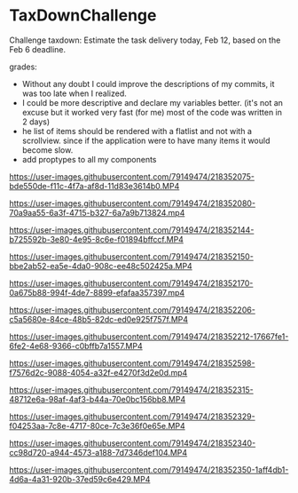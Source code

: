 # TaxDownChallenge

Challenge taxdown:
Estimate the task delivery today, Feb 12, based on the Feb 6 deadline.

grades:
- Without any doubt I could improve the descriptions of my commits, it was too late when I realized.
- I could be more descriptive and declare my variables better. (it's not an excuse but it worked very fast (for me) most of the code was written in 2 days)
- he list of items should be rendered with a flatlist and not with a scrollview. since if the application were to have many items it would become slow.
- add proptypes to all my components

https://user-images.githubusercontent.com/79149474/218352075-bde550de-f11c-4f7a-af8d-11d83e3614b0.MP4

https://user-images.githubusercontent.com/79149474/218352080-70a9aa55-6a3f-4715-b327-6a7a9b713824.mp4

https://user-images.githubusercontent.com/79149474/218352144-b725592b-3e80-4e95-8c6e-f01894bffccf.MP4

https://user-images.githubusercontent.com/79149474/218352150-bbe2ab52-ea5e-4da0-908c-ee48c502425a.MP4

https://user-images.githubusercontent.com/79149474/218352170-0a675b88-994f-4de7-8899-efafaa357397.mp4

https://user-images.githubusercontent.com/79149474/218352206-c5a5680e-84ce-48b5-82dc-ed0e925f757f.MP4

https://user-images.githubusercontent.com/79149474/218352212-17667fe1-6fe2-4e68-9366-c0bffb7a1557.MP4

https://user-images.githubusercontent.com/79149474/218352598-f7576d2c-9088-4054-a32f-e4270f3d2e0d.mp4

https://user-images.githubusercontent.com/79149474/218352315-48712e6a-98af-4af3-b44a-70e0bc156bb8.MP4

https://user-images.githubusercontent.com/79149474/218352329-f04253aa-7c8e-4717-80ce-7c3e36f0e65e.MP4

https://user-images.githubusercontent.com/79149474/218352340-cc98d720-a944-4573-a188-7d7346def104.MP4

https://user-images.githubusercontent.com/79149474/218352350-1aff4db1-4d6a-4a31-920b-37ed59c6e429.MP4




